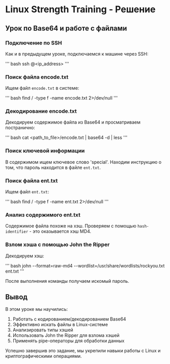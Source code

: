 # Linux Strength Training - Решение

## Урок по Base64 и работе с файлами

### Подключение по SSH
Как и в предыдущем уроке, подключаемся к машине через SSH:

''' bash
ssh <username>@<ip_address>
'''

### Поиск файла encode.txt
Ищем файл `encode.txt` в системе:

''' bash
find / -type f -name encode.txt 2>/dev/null
'''

### Декодирование encode.txt
Декодируем содержимое файла из Base64 и просматриваем постранично:

''' bash
cat <path_to_file>/encode.txt | base64 -d | less
'''

### Поиск ключевой информации
В содержимом ищем ключевое слово 'special'. Находим инструкцию о том, что пароль находится в файле `ent.txt`.

### Поиск файла ent.txt
Ищем файл `ent.txt`:

''' bash
find / -type f -name ent.txt 2>/dev/null
'''

### Анализ содержимого ent.txt
Содержимое файла похоже на хэш. Проверяем с помощью `hash-identifier` - это оказывается хэш MD4.

### Взлом хэша с помощью John the Ripper
Декодируем хэш:

''' bash
john --format=raw-md4 --wordlist=/usr/share/wordlists/rockyou.txt ent.txt
'''

После выполнения команды получаем искомый пароль.

## Вывод
В этом уроке мы научились:
1. Работать с кодированием/декодированием Base64
2. Эффективно искать файлы в Linux-системе
3. Анализировать типы хэшей
4. Использовать John the Ripper для взлома хэшей
5. Применять pipe-операторы для обработки данных

Успешно завершив это задание, мы укрепили навыки работы с Linux и криптографическими операциями.
